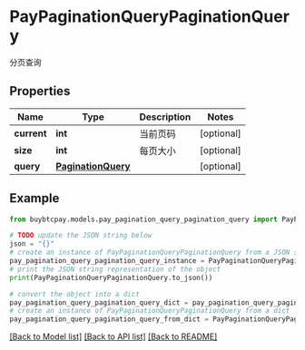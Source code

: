 # PayPaginationQueryPaginationQuery

分页查询

## Properties

Name | Type | Description | Notes
------------ | ------------- | ------------- | -------------
**current** | **int** | 当前页码 | [optional] 
**size** | **int** | 每页大小 | [optional] 
**query** | [**PaginationQuery**](PaginationQuery.md) |  | [optional] 

## Example

```python
from buybtcpay.models.pay_pagination_query_pagination_query import PayPaginationQueryPaginationQuery

# TODO update the JSON string below
json = "{}"
# create an instance of PayPaginationQueryPaginationQuery from a JSON string
pay_pagination_query_pagination_query_instance = PayPaginationQueryPaginationQuery.from_json(json)
# print the JSON string representation of the object
print(PayPaginationQueryPaginationQuery.to_json())

# convert the object into a dict
pay_pagination_query_pagination_query_dict = pay_pagination_query_pagination_query_instance.to_dict()
# create an instance of PayPaginationQueryPaginationQuery from a dict
pay_pagination_query_pagination_query_from_dict = PayPaginationQueryPaginationQuery.from_dict(pay_pagination_query_pagination_query_dict)
```
[[Back to Model list]](../README.md#documentation-for-models) [[Back to API list]](../README.md#documentation-for-api-endpoints) [[Back to README]](../README.md)



